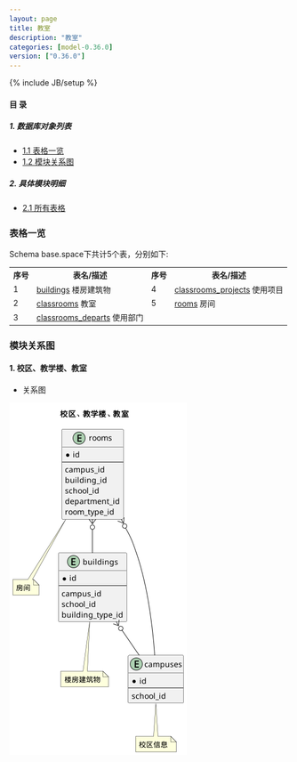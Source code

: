 ```yaml
---
layout: page
title: 教室 
description: "教室"
categories: [model-0.36.0]
version: ["0.36.0"]
---
```

{% include JB/setup %}

#### 目 录

##### 1. 数据库对象列表
  * [1.1 表格一览](index.html#表格一览)
  * [1.2 模块关系图](index.html#模块关系图)

##### 2. 具体模块明细
* [2.1 所有表格](/model/base/space/core.html)

### 表格一览
Schema base.space下共计5个表，分别如下:

<table class="table table-bordered table-striped table-condensed">
  <tr>
    <th class="info_header text-center">序号</th>
    <th class="info_header">表名/描述</th>
    <th class="info_header text-center">序号</th>
    <th class="info_header">表名/描述</th>
  </tr>
  <tr>
    <td>1</td>
    <td><a href="/model/base/space/core.html#表格-buildings-楼房建筑物">buildings</a> 楼房建筑物</td>
    <td>4</td>
    <td><a href="/model/base/space/core.html#表格-classrooms_projects-使用项目">classrooms_projects</a> 使用项目</td>
  </tr>
  <tr>
    <td>2</td>
    <td><a href="/model/base/space/core.html#表格-classrooms-教室">classrooms</a> 教室</td>
    <td>5</td>
    <td><a href="/model/base/space/core.html#表格-rooms-房间">rooms</a> 房间</td>
  </tr>
  <tr>
    <td>3</td>
    <td><a href="/model/base/space/core.html#表格-classrooms_departs-使用部门">classrooms_departs</a> 使用部门</td>
    <td></td>
    <td></td>
  </tr>
</table>

### 模块关系图


#### 1. 校区、教学楼、教室
  * 关系图

![校区、教学楼、教室](images/space.png)


